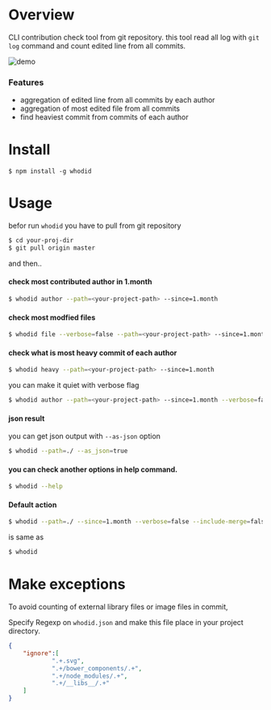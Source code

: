 # Overview

CLI contribution check tool from git repository.
this tool read all log with `git log` command and count edited line from all commits.


![demo](https://i.imgur.com/T9mJfIk.png)


### Features

* aggregation of edited line from all commits by each author
* aggregation of most edited file from all commits
* find heaviest commit from commits of each author

# Install

```
$ npm install -g whodid
```


# Usage

befor run `whodid` you have to pull from git repository

```bash
$ cd your-proj-dir
$ git pull origin master
```

and then..


#### check most contributed author in 1.month

```bash
$ whodid author --path=<your-project-path> --since=1.month
```

#### check most modfied files

```bash
$ whodid file --verbose=false --path=<your-project-path> --since=1.month
```

#### check what is most heavy commit of each author

```bash
$ whodid heavy --path=<your-project-path> --since=1.month
```

you can make it quiet with verbose flag

```bash
$ whodid author --path=<your-project-path> --since=1.month --verbose=false
```


#### json result

you can get json output with `--as-json` option

```bash
$ whodid --path=./ --as_json=true
```

#### you can check another options in help command.

```bash
$ whodid --help
```


#### Default action

```bash
$ whodid --path=./ --since=1.month --verbose=false --include-merge=false  --commit-drop-threshold=2000
```
is same as

```bash
$ whodid
```





# Make exceptions

To avoid counting of external library files or image files in commit, 

Specify Regexp on `whodid.json` and make this file place in your project directory.

```json
{
	"ignore":[
			".+.svg",
			".+/bower_components/.+",
			".+/node_modules/.+",
			".+/__libs__/.+"
	]
}
```
